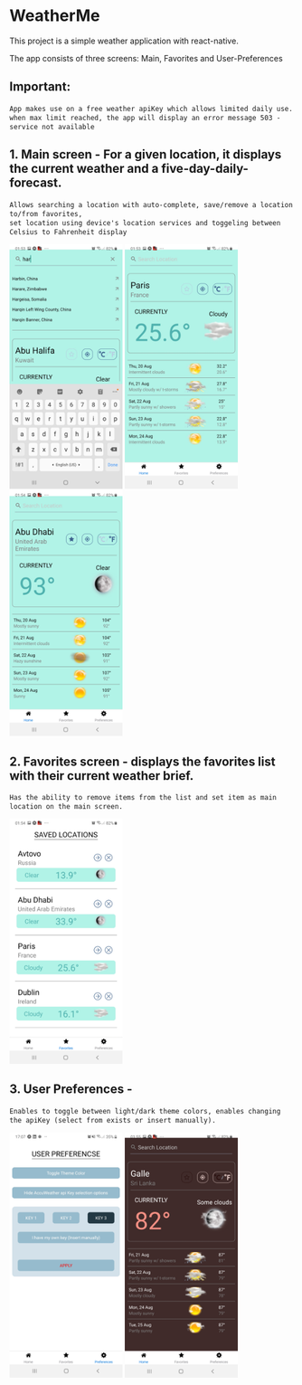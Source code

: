 # WeatherMe

This project is a simple weather application with react-native.

The app consists of three screens: Main, Favorites and User-Preferences

## Important:
    App makes use on a free weather apiKey which allows limited daily use.
    when max limit reached, the app will display an error message 503 - service not available
    
## 1. Main screen - For a given location, it displays the current weather and a five-day-daily-forecast.
    Allows searching a location with auto-complete, save/remove a location to/from favorites,
    set location using device's location services and toggeling between Celsius to Fahrenheit display
    
<p float="left">
    <img src="https://github.com/avieldr/Aviel-Drori-17-08-2020/blob/master/weatherMe/screenshots/search.jpg" width="200"  />
    <img src="https://github.com/avieldr/Aviel-Drori-17-08-2020/blob/master/weatherMe/screenshots/Screenshot_20200821-015349_Expo.jpg" width="200" />
    <img src="https://github.com/avieldr/Aviel-Drori-17-08-2020/blob/master/weatherMe/screenshots/Screenshot_20200821-015440_Expo.jpg" width="200"  />
</p>
   
## 2. Favorites screen - displays the favorites list with their current weather brief. 
    Has the ability to remove items from the list and set item as main location on the main screen.
    
    
<img src="https://github.com/avieldr/Aviel-Drori-17-08-2020/blob/master/weatherMe/screenshots/Screenshot_20200821-015413_Expo.jpg" width="200"  />

## 3. User Preferences - 
    Enables to toggle between light/dark theme colors, enables changing the apiKey (select from exists or insert manually).
<p float="left">
    <img src="https://github.com/avieldr/Aviel-Drori-17-08-2020/blob/master/weatherMe/screenshots/Screenshot_20200901-170758_Expo.jpg" width="200"  />
    <img src="https://github.com/avieldr/Aviel-Drori-17-08-2020/blob/master/weatherMe/screenshots/Screenshot_20200821-015506_Expo.jpg" width="200"  />
</p>
